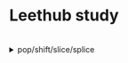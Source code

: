 # Leethub study
<br>

<details>
  
<summary>pop/shift/slice/splice</summary>

### pop()
  #### remove the LAST element
  ```javascript
    let array = [100, 200, 300, 400 ,500];
    
    console.log(array.pop());  // 500 - last
    console.log(array);  // [ 100, 200, 300, 400 ]
  ```
<br>

### shift()
  #### remove the FIRST element
  ```javascript
    let array = [100, 200, 300, 400 ,500];
    
    console.log(array.shift());  // 100 - first
    console.log(array);  // [ 200, 300, 400, 500 ]
  ```
  <br>
  
### slice()
  #### the original array doesn't change, return a new array/string
  ```javascript
    array.slice(begin, end);
  ```
```javascript
  let array = [100, 200, 300, 400, 500];
  let newArray = array.slice(-3); // [300, 400, 500]
```
```javascript
  let array = [100, 200, 300, 400, 500];
  let newArray = array.slice(3); // [ 400, 500 ]
```
```javascript
  let array = [100, 200, 300, 400, 500];
  let newArray = array.slice(1, 4); // [ 200, 300, 400 ]
```
```javascript
  let array = [100, 200, 300, 400, 500];
  let newArray = array.slice(2, -1); // [ 300, 400 ]
```
<br>


### splice()
  #### edit the original array
```javascript
  array.splice(startIndex, deleteCount, item1, item2, ...);
```
<br>

```javascript
  let array = [0, 1, 2, 3];
  let newArray = array.splice(0, 2); // [2, 3]
```
```javascript
  let array = [0, 1, 2, 3];
  let newArray = array.splice(0, 1, 100); // [100, 1, 2, 3]
```
</details>


